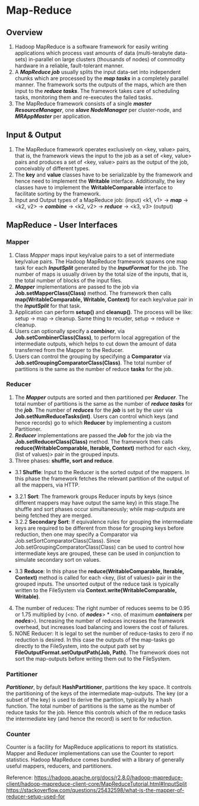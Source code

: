 # Map-Reduce

## Overview
1. Hadoop MapReduce is a software framework for easily writing applications which process vast amounts of data (multi-terabyte data-sets) in-parallel on large clusters (thousands of nodes) of commodity hardware in a reliable, fault-tolerant manner.
2. A __*MapReduce job*__ usually splits the input data-set into independent chunks which are processed by the  __*map tasks*__ in a completely parallel manner. The framework sorts the outputs of the maps, which are then input to the __*reduce tasks*__. The framework takes care of scheduling tasks, monitoring them and re-executes the failed tasks.
3. The MapReduce framework consists of a single __*master ResourceManager*__, one __*slave NodeManager*__ per cluster-node, and __*MRAppMaster*__ per application.

## Input & Output 
1. The MapReduce framework operates exclusively on <key, value> pairs, that is, the framework views the input to the job as a set of <key, value> pairs and produces a set of <key, value> pairs as the output of the job, conceivably of different types.
2. The __key__ and __value__ classes have to be serializable by the framework and hence need to implement the __Writable__ interface. Additionally, the key classes have to implement the __WritableComparable__ interface to facilitate sorting by the framework.
3. Input and Output types of a MapReduce job:
(input) <k1, v1> -> *__map__* -> <k2, v2> -> *__combine__* -> <k2, v2> -> *__reduce__* -> <k3, v3> (output)

## MapReduce - User Interfaces

### Mapper
1. Class *Mapper* maps input key/value pairs to a set of intermediate key/value pairs. The Hadoop MapReduce framework spawns one map task for each *__InputSplit__* generated by the *__InputFormat__* for the job. The number of maps is usually driven by the total size of the inputs, that is, the total number of blocks of the input files.
2. *__Mapper__* implementations are passed to the job via __Job.setMapperClass(Class)__ method. The framework then calls __map(WritableComparable, Writable, Context)__ for each key/value pair in the *__InputSplit__* for that task.
3. Application can perform __setup()__ and __cleanup()__. The process will be like: setup -> map -> cleanup. Same thing to recuder, setup -> reduce -> cleanup.
4. Users can optionally specify a *__combiner__*, via __Job.setCombinerClass(Class)__, to perform local aggregation of the intermediate outputs, which helps to cut down the amount of data transferred from the Mapper to the Reducer.
5. Users can control the grouping by specifying a __Comparator__ via __Job.setGroupingComparatorClass(Class)__. The total number of partitions is the same as the number of reduce __tasks__ for the job. 

### Reducer
1. The *__Mapper__* outputs are sorted and then partitioned per *__Reducer__*. The total number of partitions is the same as the number of *__reduce tasks__* for the *__job__*. The number of *__reduces__* for the *__job__* is set by the user via __Job.setNumReduceTasks(int)__. Users can control which keys (and hence records) go to which __Reducer__ by implementing a custom Partitioner.
2. *__Reducer__* implementations are passed the *__Job__* for the job via the __Job.setReducerClass(Class)__ method. The framework then calls __reduce(WritableComparable, Iterable<Writable>, Context)__ method for each <key, (list of values)> pair in the grouped inputs.
3. Three phases: __shuffle, sort and reduce__.
  * 3.1  __Shuffle__: Input to the Reducer is the sorted output of the mappers. In this phase the framework fetches the relevant partition of the output of all the mappers, via HTTP.
  + 3.2.1 __Sort__: The framework groups Reducer inputs by keys (since different mappers may have output the same key) in this stage.The shuffle and sort phases occur simultaneously; while map-outputs are being fetched they are merged.
  + 3.2.2 __Secondary Sort__: If equivalence rules for grouping the intermediate keys are required to be different from those for grouping keys before reduction, then one may specify a Comparator via Job.setSortComparatorClass(Class). Since Job.setGroupingComparatorClass(Class) can be used to control how intermediate keys are grouped, these can be used in conjunction to simulate secondary sort on values.
  - 3.3  __Reduce__: In this phase the __reduce(WritableComparable, Iterable<Writable>, Context)__ method is called for each <key, (list of values)> pair in the grouped inputs. The unsorted output of the reduce task is typically written to the FileSystem via __Context.write(WritableComparable, Writable)__.
4. The number of reduces: The right number of reduces seems to be 0.95 or 1.75 multiplied by (<no. of *__nodes__*> * <no. of maximum *__containers__* per *__nodes__*>). Increasing the number of reduces increases the framework overhead, but increases load balancing and lowers the cost of failures.
5. NONE Reducer: It is legal to set the number of reduce-tasks to zero if no reduction is desired. In this case the outputs of the map-tasks go directly to the FileSystem, into the output path set by __FileOutputFormat.setOutputPath(Job, Path)__. The framework does not sort the map-outputs before writing them out to the FileSystem.

### Partitioner
*__Partitioner__*, by default __HashPartitioner__, partitions the key space. It controls the partitioning of the keys of the intermediate map-outputs. The key (or a subset of the key) is used to derive the partition, typically by a hash function. The total number of partitions is the same as the number of reduce tasks for the job. Hence this controls which of the m reduce tasks the intermediate key (and hence the record) is sent to for reduction.

### Counter
Counter is a facility for MapReduce applications to report its statistics. Mapper and Reducer implementations can use the Counter to report statistics. Hadoop MapReduce comes bundled with a library of generally useful mappers, reducers, and partitioners.



Reference:
https://hadoop.apache.org/docs/r2.8.0/hadoop-mapreduce-client/hadoop-mapreduce-client-core/MapReduceTutorial.html#InputSplit
https://stackoverflow.com/questions/25432598/what-is-the-mapper-of-reducer-setup-used-for
